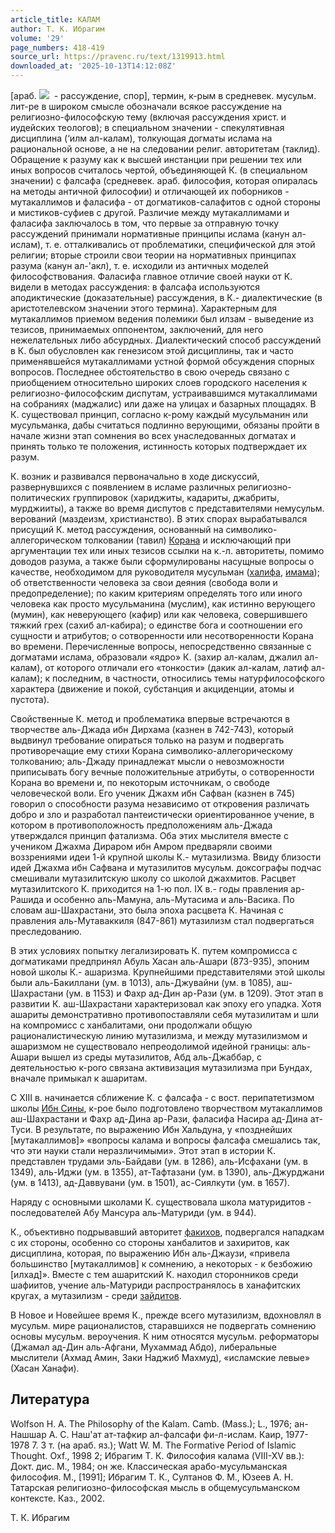 ```yaml
---
article_title: КАЛАМ
author: Т. К. Ибрагим
volume: '29'
page_numbers: 418-419
source_url: https://pravenc.ru/text/1319913.html
downloaded_at: '2025-10-13T14:12:08Z'
---
```


[араб. ![](https://pravenc.ru/char/26272/xc2xddxb7/image.png)  - рассуждение, спор], термин, к-рым в средневек. мусульм. лит-ре в широком смысле обозначали всякое рассуждение на религиозно-философскую тему (включая рассуждения христ. и иудейских теологов); в специальном значении - спекулятивная дисциплина (‘илм ал-калам), толкующая догматы ислама на рациональной основе, а не на следовании религ. авторитетам (таклид). Обращение к разуму как к высшей инстанции при решении тех или иных вопросов считалось чертой, объединяющей К. (в специальном значении) с фалсафа (средневек. араб. философия, которая опиралась на методы античной философии) и отличающей их поборников - мутакаллимов и фаласифа - от догматиков-салафитов с одной стороны и мистиков-суфиев с другой. Различие между мутакаллимами и фаласифа заключалось в том, что первые за отправную точку рассуждений принимали нормативные принципы ислама (канун ал-ислам), т. е. отталкивались от проблематики, специфической для этой религии; вторые строили свои теории на нормативных принципах разума (канун ал-'акл), т. е. исходили из античных моделей философствования. Фаласифа главное отличие своей науки от К. видели в методах рассуждения: в фалсафа используются аподиктические (доказательные) рассуждения, в К.- диалектические (в аристотелевском значении этого термина). Характерным для мутакаллимов приемом ведения полемики был илзам - выведение из тезисов, принимаемых оппонентом, заключений, для него нежелательных либо абсурдных. Диалектический способ рассуждений в К. был обусловлен как генезисом этой дисциплины, так и часто применявшейся мутакаллимами устной формой обсуждения спорных вопросов. Последнее обстоятельство в свою очередь связано с приобщением относительно широких слоев городского населения к религиозно-философским диспутам, устраивавшимся мутакаллимами на собраниях (маджалис) или даже на улицах и базарных площадях. В К. существовал принцип, согласно к-рому каждый мусульманин или мусульманка, дабы считаться подлинно верующими, обязаны пройти в начале жизни этап сомнения во всех унаследованных догматах и принять только те положения, истинность которых подтверждает их разум.

К. возник и развивался первоначально в ходе дискуссий, развернувшихся с появлением в исламе различных религиозно-политических группировок (хариджиты, кадариты, джабриты, мурджииты), а также во время диспутов с представителями немусульм. верований (маздеизм, христианство). В этих спорах вырабатывался присущий К. метод рассуждения, основанный на символико-аллегорическом толковании (тавил) [Корана](https://pravenc.ru/text/Корана.html) и исключающий при аргументации тех или иных тезисов ссылки на к.-л. авторитеты, помимо доводов разума, а также были сформулированы насущные вопросы о качестве, необходимом для руководителя мусульман ([халифа](https://pravenc.ru/text/халифа.html), [имама](https://pravenc.ru/text/имама.html)); об ответственности человека за свои деяния (свобода воли и предопределение); по каким критериям определять того или иного человека как просто мусульманина (муслим), как истинно верующего (мумин), как неверующего (кафир) или как человека, совершившего тяжкий грех (сахиб ал-кабира); о единстве бога и соотношении его сущности и атрибутов; о сотворенности или несотворенности Корана во времени. Перечисленные вопросы, непосредственно связанные с догматами ислама, образовали «ядро» К. (захир ал-калам, джалил ал-калам), от которого отличали его «тонкости» (дакик ал-калам, латиф ал-калам); к последним, в частности, относились темы натурфилософского характера (движение и покой, субстанция и акциденции, атомы и пустота).

Свойственные К. метод и проблематика впервые встречаются в творчестве аль-Джада ибн Дирхама (казнен в 742-743), который выдвинул требование опираться только на разум и подвергать противоречащие ему стихи Корана символико-аллегорическому толкованию; аль-Джаду принадлежат мысли о невозможности приписывать богу вечные положительные атрибуты, о сотворенности Корана во времени и, по некоторым источникам, о свободе человеческой воли. Его ученик Джахм ибн Сафван (казнен в 745) говорил о способности разума независимо от откровения различать добро и зло и разработал пантеистически ориентированное учение, в котором в противоположность предположениям аль-Джада утверждался принцип фатализма. Оба этих мыслителя вместе с учеником Джахма Дираром ибн Амром предваряли своими воззрениями идеи 1-й крупной школы К.- мутазилизма. Ввиду близости идей Джахма ибн Сафвана и мутазилитов мусульм. доксографы подчас смешивали мутазилитскую школу со школой джахмитов. Расцвет мутазилитского К. приходится на 1-ю пол. IX в.- годы правления ар-Рашида и особенно аль-Мамуна, аль-Мутасима и аль-Васика. По словам аш-Шахрастани, это была эпоха расцвета К. Начиная с правления аль-Мутаваккиля (847-861) мутазилизм стал подвергаться преследованию.

В этих условиях попытку легализировать К. путем компромисса с догматиками предпринял Абуль Хасан аль-Ашари (873-935), эпоним новой школы К.- ашаризма. Крупнейшими представителями этой школы были аль-Бакиллани (ум. в 1013), аль-Джувайни (ум. в 1085), аш-Шахрастани (ум. в 1153) и Фахр ад-Дин ар-Рази (ум. в 1209). Этот этап в развитии К. аш-Шахрастани характеризовал как эпоху его упадка. Хотя ашариты демонстративно противопоставляли себя мутазилитам и шли на компромисс с ханбалитами, они продолжали общую рационалистическую линию мутазилизма, и между мутазилизмом и ашаризмом не существовало непреодолимой идейной границы: аль-Ашари вышел из среды мутазилитов, Абд аль-Джаббар, с деятельностью к-рого связана активизация мутазилизма при Бундах, вначале примыкал к ашаритам.

С XIII в. начинается сближение К. с фалсафа - с вост. перипатетизмом школы [Ибн Сины](<https://pravenc.ru/text/Ибн Сины.html>), к-рое было подготовлено творчеством мутакаллимов аш-Шахрастани и Фахр ад-Дина ар-Рази, фаласифа Насира ад-Дина ат-Туси. В результате, по выражению Ибн Хальдуна, у «позднейших [мутакаллимов]» «вопросы калама и вопросы фалсафа смешались так, что эти науки стали неразличимыми». Этот этап в истории К. представлен трудами эль-Байдави (ум. в 1286), аль-Исфахани (ум. в 1349), аль-Иджи (ум. в 1355), ат-Тафтазани (ум. в 1390), аль-Джурджани (ум. в 1413), ад-Даввувани (ум. в 1501), ас-Сиялкути (ум. в 1657).

Наряду с основными школами К. существовала школа матуридитов - последователей Абу Мансура аль-Матуриди (ум. в 944).

К., объективно подрывавший авторитет [факихов](https://pravenc.ru/text/факихов.html), подвергался нападкам с их стороны, особенно со стороны ханбалитов и захиритов, как дисциплина, которая, по выражению Ибн аль-Джаузи, «привела большинство [мутакаллимов] к сомнению, а некоторых - к безбожию [илхад]». Вместе с тем ашаритский К. находил сторонников среди шафиитов, учение аль-Матуриди распространялось в ханафитских кругах, а мутазилизм - среди [зайдитов](https://pravenc.ru/text/зайдитов.html).

В Новое и Новейшее время К., прежде всего мутазилизм, вдохновлял в мусульм. мире рационалистов, старавшихся не подвергать сомнению основы мусульм. вероучения. К ним относятся мусульм. реформаторы (Джамал ад-Дин аль-Афгани, Мухаммад Абдо), либеральные мыслители (Ахмад Амин, Заки Наджиб Махмуд), «исламские левые» (Хасан Ханафи).

## Литература

Wolfson H. A. The Philosophy of the Kalam. Camb. (Mass.); L., 1976; ан-Нашшар А. С. Наш'ат ат-тафкир ал-фалсафи фи-л-ислам. Каир, 1977-1978 7. 3 т. (на араб. яз.); Watt W. M. The Formative Period of Islamic Thought. Oxf., 1998 2; Ибрагим Т. К. Философия калама (VIII-XV вв.): Докт. дис. М., 1984; он же. Классическая арабо-мусульманская философия. М., [1991]; Ибрагим Т. К., Султанов Ф. М., Юзеев А. Н. Татарская религиозно-философская мысль в общемусульманском контексте. Каз., 2002.

Т. К. Ибрагим
